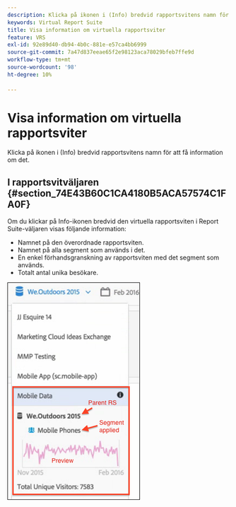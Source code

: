 ```yaml
---
description: Klicka på ikonen i (Info) bredvid rapportsvitens namn för att få information om det.
keywords: Virtual Report Suite
title: Visa information om virtuella rapportsviter
feature: VRS
exl-id: 92e89d40-db94-4b0c-881e-e57ca4bb6999
source-git-commit: 7a47d837eeae65f2e98123aca78029bfeb7ffe9d
workflow-type: tm+mt
source-wordcount: '98'
ht-degree: 10%

---
```


# Visa information om virtuella rapportsviter

Klicka på ikonen i (Info) bredvid rapportsvitens namn för att få information om det.

## I rapportsvitväljaren {#section_74E43B60C1CA4180B5ACA57574C1FA0F}

Om du klickar på Info-ikonen bredvid den virtuella rapportsviten i Report Suite-väljaren visas följande information:

* Namnet på den överordnade rapportsviten.
* Namnet på alla segment som används i det.
* En enkel förhandsgranskning av rapportsviten med det segment som används.
* Totalt antal unika besökare.

![](assets/vrs-info.png)
